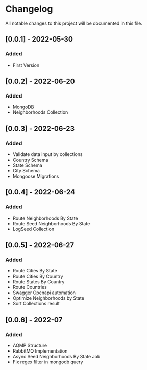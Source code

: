 # Changelog

All notable changes to this project will be documented in this file.

## [0.0.1] - 2022-05-30

### Added

- First Version

## [0.0.2] - 2022-06-20

### Added

- MongoDB
- Neighborhoods Collection

## [0.0.3] - 2022-06-23

### Added

- Validate data input by collections
- Country Schema
- State Schema
- City Schema
- Mongoose Migrations

## [0.0.4] - 2022-06-24

### Added

- Route Neighborhoods By State
- Route Seed Neighborhoods By State
- LogSeed Collection

## [0.0.5] - 2022-06-27

### Added

- Route Cities By State
- Route Cities By Country
- Route States By Country
- Route Countries
- Swagger Openapi automation
- Optimize Neighborhoods by State
- Sort Collections result

## [0.0.6] - 2022-07

### Added

- AQMP Structure
- RabbitMQ Implementation
- Async Seed Neighborhoods By State Job
- Fix regex filter in mongodb query
